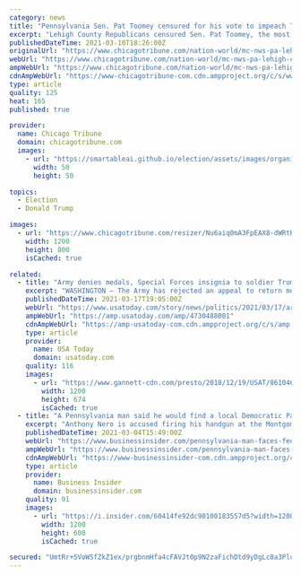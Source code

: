 ```yaml
---
category: news
title: "Pennsylvania Sen. Pat Toomey censured for his vote to impeach Trump"
excerpt: "Lehigh County Republicans censured Sen. Pat Toomey, the most powerful Republican elected official in the region."
publishedDateTime: 2021-03-10T18:26:00Z
originalUrl: "https://www.chicagotribune.com/nation-world/mc-nws-pa-lehigh-county-gop-censures-toomey-20210310-f5444sh4fzgfhbkxlwhml23bn4-story.html?outputType=amp"
webUrl: "https://www.chicagotribune.com/nation-world/mc-nws-pa-lehigh-county-gop-censures-toomey-20210310-f5444sh4fzgfhbkxlwhml23bn4-story.html?outputType=amp"
ampWebUrl: "https://www.chicagotribune.com/nation-world/mc-nws-pa-lehigh-county-gop-censures-toomey-20210310-f5444sh4fzgfhbkxlwhml23bn4-story.html?outputType=amp"
cdnAmpWebUrl: "https://www-chicagotribune-com.cdn.ampproject.org/c/s/www.chicagotribune.com/nation-world/mc-nws-pa-lehigh-county-gop-censures-toomey-20210310-f5444sh4fzgfhbkxlwhml23bn4-story.html?outputType=amp"
type: article
quality: 125
heat: 165
published: true

provider:
  name: Chicago Tribune
  domain: chicagotribune.com
  images:
    - url: "https://smartableai.github.io/election/assets/images/organizations/chicagotribune.com-50x50.jpg"
      width: 50
      height: 50

topics:
  - Election
  - Donald Trump

images:
  - url: "https://www.chicagotribune.com/resizer/Nu6aiq0mA3FpEAX8-dWRtRERC8A=/1200x0/top/cloudfront-us-east-1.images.arcpublishing.com/tronc/SEYQFYBIBDRW6JISVX7DQDOEQM.jpg"
    width: 1200
    height: 800
    isCached: true

related:
  - title: "Army denies medals, Special Forces insignia to soldier Trump pardoned for alleged murder"
    excerpt: "WASHINGTON – The Army has rejected an appeal to return medals for valor to retired Maj. Mathew Golsteyn, a Special Forces soldier former President Donald Trump pardoned for alleged murder in Afghanistan. It was one of three high-profile cases in which ..."
    publishedDateTime: 2021-03-17T19:05:00Z
    webUrl: "https://www.usatoday.com/story/news/politics/2021/03/17/army-denies-medals-soldier-trump-pardoned-alleged-afghan-murder/4730488001/"
    ampWebUrl: "https://amp.usatoday.com/amp/4730488001"
    cdnAmpWebUrl: "https://amp-usatoday-com.cdn.ampproject.org/c/s/amp.usatoday.com/amp/4730488001"
    type: article
    provider:
      name: USA Today
      domain: usatoday.com
    quality: 116
    images:
      - url: "https://www.gannett-cdn.com/presto/2018/12/19/USAT/8610465d-361d-460e-955a-4c22f52660e8-AP_627059237495.jpg?auto=webp&crop=3702,2080,x0,y0&format=pjpg&width=1200"
        width: 1200
        height: 674
        isCached: true
  - title: "A Pennsylvania man said he would find a local Democratic Party office and \"shoot it up\" for Donald Trump. And then he did, authorities say."
    excerpt: "Anthony Nero is accused firing his handgun at the Montgomery County Democratic Party's office in Norristown, Pennsylvania."
    publishedDateTime: 2021-03-04T15:49:00Z
    webUrl: "https://www.businessinsider.com/pennsylvania-man-faces-federal-charges-for-shooting-dem-party-office-2021-3"
    ampWebUrl: "https://www.businessinsider.com/pennsylvania-man-faces-federal-charges-for-shooting-dem-party-office-2021-3?amp"
    cdnAmpWebUrl: "https://www-businessinsider-com.cdn.ampproject.org/c/s/www.businessinsider.com/pennsylvania-man-faces-federal-charges-for-shooting-dem-party-office-2021-3?amp"
    type: article
    provider:
      name: Business Insider
      domain: businessinsider.com
    quality: 91
    images:
      - url: "https://i.insider.com/60414fe92dc90100183557d5?width=1200&format=jpeg"
        width: 1200
        height: 600
        isCached: true

secured: "UmtRr+SVoWSfZkZ1ex/prgbnmHfa4cFAVJt0p9N2zaFichDtd9yDgLc0a3Plq52bEfsm/d0wOhk/XnDx2bJxaa/82960VwMQJTMaXoHKmQS06xRCrxhFTlugsqeuYFqdJETxLX7QmBAio56tqBydZwT/aSXf4MQPOzFgMQyeMO0CGeA9eXO0ySJBldiOOqvh+kgpuVhzQXOC0isdztR4KmuCCJp4P63X+0dq/aHSeM3+Fp9bwFUPNdz5CS1FxemSychDGaB2T4BLLzLvI+R9DW/jmiV6zfBAGRvbe3X2VvGSBHIDY3htFOk1FurFXHo+4uJFgbfLn2n4SB4Za2H/zfkmHUx/CT+czLrgxx4vEP4=;Xzo+8zVOgHBQMZK+LBGLkA=="
---
```


